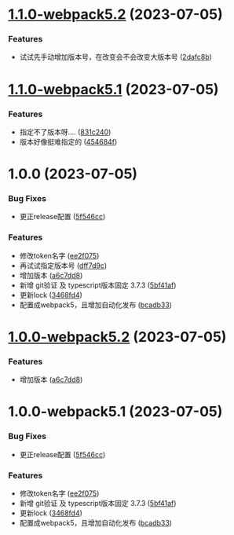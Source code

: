 # [1.1.0-webpack5.2](https://github.com/kangkang1995/react-simple-webpack/compare/v1.1.0-webpack5.1...v1.1.0-webpack5.2) (2023-07-05)


### Features

* 试试先手动增加版本号，在改变会不会改变大版本号 ([2dafc8b](https://github.com/kangkang1995/react-simple-webpack/commit/2dafc8b3b11801e20e64ff5e7211796d86653420))

# [1.1.0-webpack5.1](https://github.com/kangkang1995/react-simple-webpack/compare/v1.0.0...v1.1.0-webpack5.1) (2023-07-05)


### Features

* 指定不了版本呀.... ([831c240](https://github.com/kangkang1995/react-simple-webpack/commit/831c240813231f05e5badc0c39c1bed2ed4befc2))
* 版本好像挺难指定的 ([454684f](https://github.com/kangkang1995/react-simple-webpack/commit/454684f05aabf71ab324d5129488117f73a6aff8))

# 1.0.0 (2023-07-05)


### Bug Fixes

* 更正release配置 ([5f546cc](https://github.com/kangkang1995/react-simple-webpack/commit/5f546cce70283813196f0ea53758a9663da3f2f1))


### Features

* 修改token名字 ([ee2f075](https://github.com/kangkang1995/react-simple-webpack/commit/ee2f075764d066eafbe7dee7f54ac6e10926d93d))
* 再试试指定版本号 ([dff7d9c](https://github.com/kangkang1995/react-simple-webpack/commit/dff7d9c3cd4187ef0dcd5141c29645c6a95e480a))
* 增加版本 ([a6c7dd8](https://github.com/kangkang1995/react-simple-webpack/commit/a6c7dd8f86005715a1e6b351f9029ef128a9505f))
* 新增 git验证  及 typescript版本固定 3.7.3 ([5bf41af](https://github.com/kangkang1995/react-simple-webpack/commit/5bf41af6473b2b2375a0689a3d8cfb8f8cd15a5b))
* 更新lock ([3468fd4](https://github.com/kangkang1995/react-simple-webpack/commit/3468fd40e5cd3f294860cb083227156c0f2cd9eb))
* 配置成webpack5，且增加自动化发布 ([bcadb33](https://github.com/kangkang1995/react-simple-webpack/commit/bcadb33cc4ae8d76f272eedc3a6670eddad6fce6))

# [1.0.0-webpack5.2](https://github.com/kangkang1995/react-simple-webpack/compare/v1.0.0-webpack5.1...v1.0.0-webpack5.2) (2023-07-05)


### Features

* 增加版本 ([a6c7dd8](https://github.com/kangkang1995/react-simple-webpack/commit/a6c7dd8f86005715a1e6b351f9029ef128a9505f))

# 1.0.0-webpack5.1 (2023-07-05)


### Bug Fixes

* 更正release配置 ([5f546cc](https://github.com/kangkang1995/react-simple-webpack/commit/5f546cce70283813196f0ea53758a9663da3f2f1))


### Features

* 修改token名字 ([ee2f075](https://github.com/kangkang1995/react-simple-webpack/commit/ee2f075764d066eafbe7dee7f54ac6e10926d93d))
* 新增 git验证  及 typescript版本固定 3.7.3 ([5bf41af](https://github.com/kangkang1995/react-simple-webpack/commit/5bf41af6473b2b2375a0689a3d8cfb8f8cd15a5b))
* 更新lock ([3468fd4](https://github.com/kangkang1995/react-simple-webpack/commit/3468fd40e5cd3f294860cb083227156c0f2cd9eb))
* 配置成webpack5，且增加自动化发布 ([bcadb33](https://github.com/kangkang1995/react-simple-webpack/commit/bcadb33cc4ae8d76f272eedc3a6670eddad6fce6))
